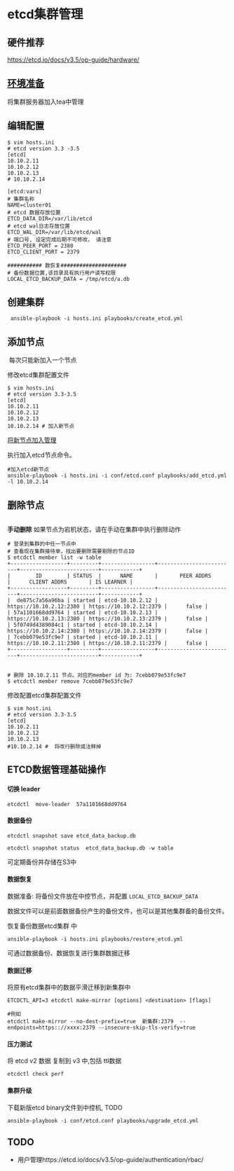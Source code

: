 # etcd集群管理

## 硬件推荐

https://etcd.io/docs/v3.5/op-guide/hardware/

## [环境准备](install-tea.html#id4)

将集群服务器加入tea中管理

## 编辑配置

```
$ vim hosts.ini
# etcd version 3.3 -3.5
[etcd]
10.10.2.11 
10.10.2.12
10.10.2.13
# 10.10.2.14

[etcd:vars]
# 集群名称
NAME=cluster01
# etcd 数据存放位置
ETCD_DATA_DIR=/var/lib/etcd
# etcd wal日志存放位置
ETCD_WAL_DIR=/var/lib/etcd/wal
# 端口号, 设定完成后期不可修改， 请注意
ETCD_PEER_PORT = 2380
ETCD_CLIENT_PORT = 2379

########### 数恢复#####################
# 备份数据位置,该目录具有执行用户读写权限
LOCAL_ETCD_BACKUP_DATA = /tmp/etcd/a.db
```

## 创建集群

```
 ansible-playbook -i hosts.ini playbooks/create_etcd.yml
```

## 添加节点 

​	每次只能新加入一个节点

修改etcd集群配置文件

 ```
 $ vim hosts.ini
 # etcd version 3.3-3.5
 [etcd]
 10.10.2.11
 10.10.2.12
 10.10.2.13
 10.10.2.14 # 加入新节点
 ```

[将新节点加入管理](/install-tea.html#id5)

执行加入etcd节点命令。 

```
#加入etcd新节点
ansible-playbook -i hosts.ini -i conf/etcd.conf playbooks/add_etcd.yml  -l 10.10.2.14
```

## 删除节点

``` important:: 删除节点为危险动作 
```

**手动删除**  如果节点为宕机状态，请在手动在集群中执行删除动作

```
# 登录到集群的中任一节点中
# 查看现在集群接待单，找出要删除需要剔除的节点ID
$ etcdctl member list -w table
+------------------+---------+-----------------+-------------------------+-------------------------+------------+
|        ID        | STATUS  |      NAME       |       PEER ADDRS        |      CLIENT ADDRS       | IS LEARNER |
+------------------+---------+-----------------+-------------------------+-------------------------+------------+
|  de875c7a56a96ba | started | etcd-10.10.2.12 | https://10.10.2.12:2380 | https://10.10.2.12:2379 |      false |
| 57a1101668dd9764 | started | etcd-10.10.2.13 | https://10.10.2.13:2380 | https://10.10.2.13:2379 |      false |
| 5f0749d4389084c1 | started | etcd-10.10.2.14 | https://10.10.2.14:2380 | https://10.10.2.14:2379 |      false |
| 7cebb079e53fc9e7 | started | etcd-10.10.2.11 | https://10.10.2.11:2380 | https://10.10.2.11:2379 |      false |
+------------------+---------+-----------------+-------------------------+-------------------------+------------+


# 删除 10.10.2.11 节点。对应的member id 为: 7cebb079e53fc9e7
$ etcdctl member remove 7cebb079e53fc9e7

```

修改配置etcd集群配置文件

```
$ vim host.ini
# etcd version 3.3-3.5
[etcd]
10.10.2.11
10.10.2.12
10.10.2.13
#10.10.2.14 #  将改行删除或注释掉
```

## ETCD数据管理基础操作

#### 切换 leader

```
etcdctl  move-leader  57a1101668dd9764
```
#### 数据备份

```
etcdctl snapshot save etcd_data_backup.db

etcdctl snapshot status  etcd_data_backup.db -w table
```
可定期备份并存储在S3中

#### 数据恢复

数据准备: 将备份文件放在中控节点，并配置 `LOCAL_ETCD_BACKUP_DATA`  

数据文件可以是前面数据备份产生的备份文件，也可以是其他集群备的备份文件。

恢复备份数据etcd集群 中

```
ansible-playbook -i hosts.ini playbooks/restore_etcd.yml
```

可通过数据备份、数据恢复进行集群数据迁移

#### 数据迁移

将原有etcd集群中的数据平滑迁移到新集群中

```
ETCDCTL_API=3 etcdctl make-mirror [options] <destination> [flags] 
```

```
#例如
etcdctl make-mirror --no-dest-prefix=true  新集群:2379  --endpoints=https:://xxxx:2379 --insecure-skip-tls-verify=true
```

#### 压力测试

将 etcd v2 数据 复制到 v3 中,包括 ttl数据

```
etcdctl check perf
```

#### 集群升级

​下载新版etcd binary文件到中控机, TODO

```
ansible-playbook -i conf/etcd.conf playbooks/upgrade_etcd.yml
```

## TODO

- 用户管理https://etcd.io/docs/v3.5/op-guide/authentication/rbac/


